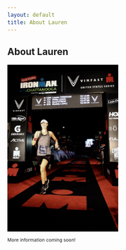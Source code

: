 ```yaml
---
layout: default
title: About Lauren
---
```


<div class="post">
	<h2 class="pageTitle">About Lauren</h2>
<!--	<img src="assets/img/headshot.jpg" alt="" style="float:left; margin-right:50px;">  -->
	<img src="assets/img/ironman.JPG" alt="" style="float:center; width:50%">
	<br>
	<p style="font-size:75%">
		More information coming soon!
	</p>
	

</div>

<!-- style="width:50%" -->
